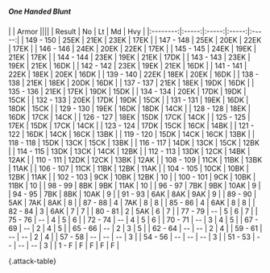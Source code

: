 ##### One Handed Blunt

|      |   Armor   ||||
|   Result   |   No   |   Lt   |   Md   |   Hvy   |
|:--------:|:-----:|:-----:|:-----:|:-----:|
| 149 - 150 | 25EK | 21EK | 23EK | 17EK |
| 147 - 148 | 25EK | 20EK | 22EK | 17EK |
| 146 - 146 | 24EK | 20EK | 22EK | 17EK |
| 145 - 145 | 24EK | 19EK | 21EK | 17EK |
| 144 - 144 | 23EK | 19EK | 21EK | 17DK |
| 143 - 143 | 23EK | 19EK | 21EK | 16DK |
| 142 - 142 | 23EK | 19EK | 21EK | 16DK |
| 141 - 141 | 22EK | 18EK | 20EK | 16DK |
| 139 - 140 | 22EK | 18EK | 20EK | 16DK |
| 138 - 138 | 21EK | 18EK | 20DK | 16DK |
| 137 - 137 | 21EK | 18EK | 19DK | 16DK |
| 135 - 136 | 21EK | 17EK | 19DK | 15DK |
| 134 - 134 | 20EK | 17DK | 19DK | 15CK |
| 132 - 133 | 20EK | 17DK | 19DK | 15CK |
| 131 - 131 | 19EK | 16DK | 18DK | 15CK |
| 129 - 130 | 19EK | 16DK | 18DK | 14CK |
| 128 - 128 | 18EK | 16DK | 17CK | 14CK |
| 126 - 127 | 18EK | 15DK | 17CK | 14CK |
| 125 - 125 | 17EK | 15DK | 17CK | 14CK |
| 123 - 124 | 17DK | 15CK | 16CK | 14BK |
| 121 - 122 | 16DK | 14CK | 16CK | 13BK |
| 119 - 120 | 15DK | 14CK | 16CK | 13BK |
| 118 - 118 | 15DK | 13CK | 15CK | 13BK |
| 116 - 117 | 14DK | 13CK | 15CK | 12BK |
| 114 - 115 | 13DK | 13CK | 14CK | 12BK |
| 112 - 113 | 13DK | 12CK | 14BK | 12AK |
| 110 - 111 | 12DK | 12CK | 13BK | 12AK |
| 108 - 109 | 11CK | 11BK | 13BK | 11AK |
| 106 - 107 | 11CK | 11BK | 12BK | 11AK |
| 104 - 105 | 10CK | 10BK | 12BK | 11AK |
| 102 - 103 | 9CK | 10BK | 12BK | 10 |
| 100 - 101 | 9CK | 10BK | 11BK | 10 |
| 98 - 99 | 8BK | 9BK | 11AK | 10 |
| 96 - 97 | 7BK | 9BK | 10AK | 9 |
| 94 - 95 | 7BK | 8BK | 10AK | 9 |
| 91 - 93 | 6AK | 8AK | 9AK | 9 |
| 89 - 90 | 5AK | 7AK | 8AK | 8 |
| 87 - 88 | 4 | 7AK | 8 | 8 |
| 85 - 86 | 4 | 6AK | 8 | 8 |
| 82 - 84 | 3 | 6AK | 7 | 7 |
| 80 - 81 | 2 | 5AK | 6 | 7 |
| 77 - 79 | --  | 5 | 6 | 7 |
| 75 - 76 | --  | 4 | 5 | 6 |
| 72 - 74 | --  | 4 | 5 | 6 |
| 70 - 71 | --  | 3 | 4 | 5 |
| 67 - 69 | --  | 2 | 4 | 5 |
| 65 - 66 | --  | 2 | 3 | 5 |
| 62 - 64 | --  | --  | 2 | 4 |
| 59 - 61 | --  | --  | 2 | 4 |
| 57 - 58 | --  | --  | --  | 3 |
| 54 - 56 | --  | --  | --  | 3 |
| 51 - 53 | --  | --  | --  | 3 |
| 1 - F | F | F | F | F |

{.attack-table}

